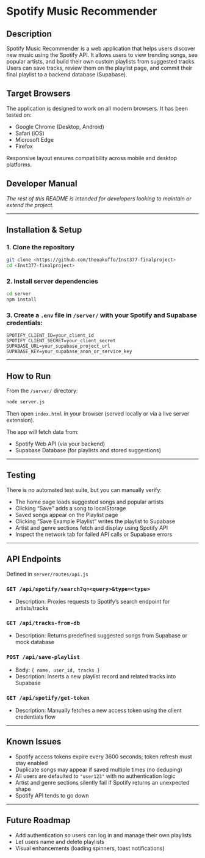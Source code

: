 # Spotify Music Recommender

## Description

Spotify Music Recommender is a web application that helps users discover new music using the Spotify API. It allows users to view trending songs, see popular artists, and build their own custom playlists from suggested tracks. Users can save tracks, review them on the playlist page, and commit their final playlist to a backend database (Supabase).

## Target Browsers

The application is designed to work on all modern browsers. It has been tested on:

- Google Chrome (Desktop, Android)
- Safari (iOS)
- Microsoft Edge
- Firefox

Responsive layout ensures compatibility across mobile and desktop platforms.

## Developer Manual

_The rest of this README is intended for developers looking to maintain or extend the project._

---

## Installation & Setup

### 1. Clone the repository

```bash
git clone <https://github.com/theoakuffo/Inst377-finalproject>
cd <Inst377-finalproject>
```

### 2. Install server dependencies

```bash
cd server
npm install
```

### 3. Create a `.env` file in `/server/` with your Spotify and Supabase credentials:

```env
SPOTIFY_CLIENT_ID=your_client_id
SPOTIFY_CLIENT_SECRET=your_client_secret
SUPABASE_URL=your_supabase_project_url
SUPABASE_KEY=your_supabase_anon_or_service_key
```

---

## How to Run

From the `/server/` directory:

```bash
node server.js
```

Then open `index.html` in your browser (served locally or via a live server extension).

The app will fetch data from:

- Spotify Web API (via your backend)
- Supabase Database (for playlists and stored suggestions)

---

## Testing

There is no automated test suite, but you can manually verify:

- The home page loads suggested songs and popular artists
- Clicking “Save” adds a song to localStorage
- Saved songs appear on the Playlist page
- Clicking “Save Example Playlist” writes the playlist to Supabase
- Artist and genre sections fetch and display using Spotify API
- Inspect the network tab for failed API calls or Supabase errors

---

## API Endpoints

Defined in `server/routes/api.js`

### `GET /api/spotify/search?q=<query>&type=<type>`

- Description: Proxies requests to Spotify’s search endpoint for artists/tracks

### `GET /api/tracks-from-db`

- Description: Returns predefined suggested songs from Supabase or mock database

### `POST /api/save-playlist`

- Body: `{ name, user_id, tracks }`
- Description: Inserts a new playlist record and related tracks into Supabase

### `GET /api/spotify/get-token`

- Description: Manually fetches a new access token using the client credentials flow

---

## Known Issues

- Spotify access tokens expire every 3600 seconds; token refresh must stay enabled
- Duplicate songs may appear if saved multiple times (no deduping)
- All users are defaulted to `"user123"` with no authentication logic
- Artist and genre sections silently fail if Spotify returns an unexpected shape
- Spotify API tends to go down

---

## Future Roadmap

- Add authentication so users can log in and manage their own playlists
- Let users name and delete playlists
- Visual enhancements (loading spinners, toast notifications)
